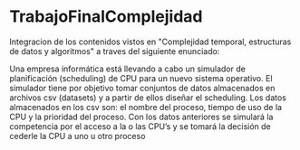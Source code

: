 # TrabajoFinalComplejidad
Integracion de los contenidos vistos en "Complejidad temporal, estructuras de datos y algoritmos" a traves del siguiente enunciado:

Una empresa informática está llevando a cabo un simulador de planificación (scheduling) de CPU para un nuevo sistema operativo. El simulador tiene por objetivo tomar conjuntos de datos almacenados en archivos csv (datasets) y a partir de ellos diseñar el scheduling. Los datos almacenados en los csv son: el nombre del proceso, tiempo de uso de la CPU y la prioridad del proceso. Con los datos anteriores se simulará la competencia por el acceso a la o las CPU’s y se tomará la decisión de cederle la CPU a uno u otro proceso
